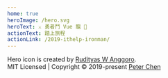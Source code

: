 ```yaml
---
home: true
heroImage: /hero.svg
heroText: ⚔ 勇者鬥 Vue 龍 🐉
actionText: 踏上旅程
actionLink: /2019-ithelp-ironman/
---
```


<div class="footer">
    Hero icon is created by <a href="https://www.iconfinder.com/Rudityas" target="_blank">Rudityas W Anggoro</a>.<br>
    MIT Licensed | Copyright © 2019-present <a href="https://github.com/peterhpchen" target="_blank">Peter Chen</a>
</div>